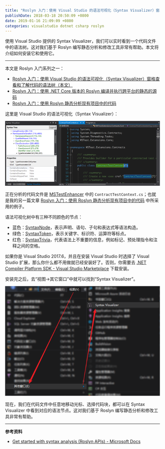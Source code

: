 ```yaml
---
title: "Roslyn 入门：使用 Visual Studio 的语法可视化（Syntax Visualizer）窗格查看和了解代码的语法树"
publishDate: 2018-03-18 20:50:09 +0800
date: 2019-01-16 21:09:09 +0800
categories: visualstudio dotnet csharp roslyn
---
```


使用 Visual Studio 提供的 Syntax Visualizer，我们可以实时看到一个代码文件中的语法树。这对我们基于 Roslyn 编写静态分析和修改工具非常有帮助。本文将介绍如何安装它和使用它。

---

本文是 Roslyn 入门系列之一：

- [Roslyn 入门：使用 Visual Studio 的语法可视化（Syntax Visualizer）窗格查看和了解代码的语法树（本文）](/post/roslyn-syntax-visualizer.html)
- [Roslyn 入门：使用 .NET Core 版本的 Roslyn 编译并执行跨平台的静态的源码](/post/compile-and-invoke-code-using-roslyn.html)
- [Roslyn 入门：使用 Roslyn 静态分析现有项目中的代码](/post/analysis-code-of-existed-projects-using-roslyn.html)

这里是 Visual Studio 的语法可视化（Syntax Visualizer）：

![Syntax Visualizer](/static/posts/2018-03-18-20-51-14.png)

正在分析的代码文件是 [MSTestEnhancer](https://github.com/dotnet-campus/MSTestEnhancer/) 中的 `ContractTestContext.cs`；也就是我的另一篇文章 [Roslyn 入门：使用 Roslyn 静态分析现有项目中的代码](/post/analysis-code-of-existed-projects-using-roslyn.html) 中所采用的例子。

语法可视化树中有三种不同颜色的节点：

- 蓝色：[SyntaxNode](https://docs.microsoft.com/zh-cn/dotnet/api/microsoft.codeanalysis.syntaxnode?view=roslyn-dotnet)，表示声明、语句、子句和表达式等语法构造。
- 绿色：[SyntaxToken](https://docs.microsoft.com/zh-cn/dotnet/api/microsoft.codeanalysis.syntaxtoken?view=roslyn-dotnet)，表示关键字、标识符、运算符等标点。
- 红色：[SyntaxTrivia](https://docs.microsoft.com/zh-cn/dotnet/api/microsoft.codeanalysis.syntaxtrivia?view=roslyn-dotnet)，代表语法上不重要的信息，例如标记、预处理指令和注释之间的空格。

如果你是 Visual Studio 2017.6，并且在安装 Visual Studio 时选择了 Visual Studio 扩展，那么你什么都不用做就已经安装好了。否则，你需要去 [.NET Compiler Platform SDK - Visual Studio Marketplace](https://marketplace.visualstudio.com/items?itemName=VisualStudioProductTeam.NETCompilerPlatformSDK) 下载安装。

安装完之后，去“视图->其它窗口”中就可以找到“Syntax Visualizer”。

![视图->其它窗口->Syntax Visualizer](/static/posts/2018-03-18-20-59-08.png)

现在，我们在代码文件中任意地移动光标、选择代码块，都可以在 Syntax Visualizer 中看到对应的语法节点。这对我们基于 Roslyn 编写静态分析和修改工具非常有帮助。

---

**参考资料**

- [Get started with syntax analysis (Roslyn APIs) - Microsoft Docs](https://docs.microsoft.com/en-us/dotnet/csharp/roslyn-sdk/get-started/syntax-analysis)
